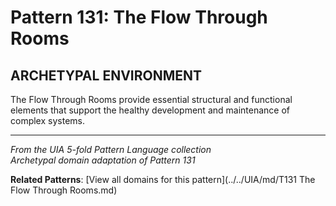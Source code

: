 # Pattern 131: The Flow Through Rooms

## ARCHETYPAL ENVIRONMENT

The Flow Through Rooms provide essential structural and functional elements that support the healthy development and maintenance of complex systems.

---

*From the UIA 5-fold Pattern Language collection*  
*Archetypal domain adaptation of Pattern 131*

**Related Patterns**: [View all domains for this pattern](../../UIA/md/T131 The Flow Through Rooms.md)